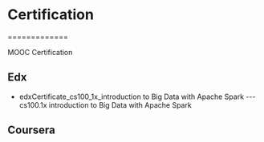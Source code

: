 # Certification
=============

MOOC Certification

## Edx
* edxCertificate_cs100_1x_introduction to Big Data with Apache Spark --- cs100.1x introduction to Big Data with Apache Spark

## Coursera
